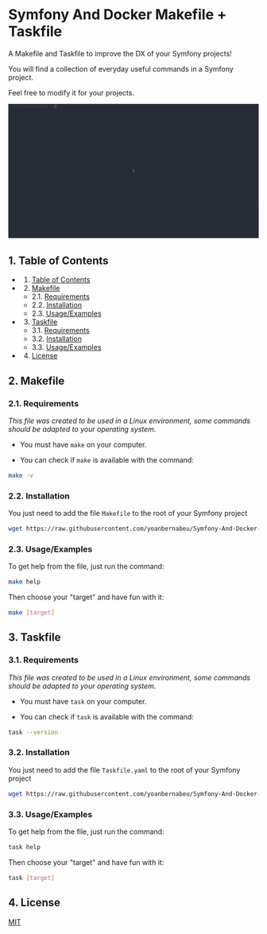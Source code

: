 # Symfony And Docker Makefile + Taskfile

A Makefile and Taskfile to improve the DX of your Symfony projects!

You will find a collection of everyday useful commands in a Symfony project.

Feel free to modify it for your projects.

![Symfony And Docker Makefile + Taskfile](screenshot.gif)

##  1. <a name='TableofContents'></a>Table of Contents

<!-- vscode-markdown-toc -->
* 1. [Table of Contents](#TableofContents)
* 2. [Makefile](#Makefile)
	* 2.1. [Requirements](#Requirements)
	* 2.2. [Installation](#Installation)
	* 2.3. [Usage/Examples](#UsageExamples)
* 3. [Taskfile](#Taskfile)
	* 3.1. [Requirements](#Requirements-1)
	* 3.2. [Installation](#Installation-1)
	* 3.3. [Usage/Examples](#UsageExamples-1)
* 4. [License](#License)

<!-- vscode-markdown-toc-config
	numbering=true
	autoSave=true
	/vscode-markdown-toc-config -->
<!-- /vscode-markdown-toc -->

##  2. <a name='Makefile'></a>Makefile

###  2.1. <a name='Requirements'></a>Requirements

*This file was created to be used in a Linux environment, some commands should be adapted to your operating system.*


* You must have `make` on your computer.

* You can check if `make` is available with the command:

```bash
make -v
```

###  2.2. <a name='Installation'></a>Installation

You just need to add the file `Makefile` to the root of your Symfony project

```bash
wget https://raw.githubusercontent.com/yoanbernabeu/Symfony-And-Docker-Makefile-Taskfile/main/Makefile
```

###  2.3. <a name='UsageExamples'></a>Usage/Examples

To get help from the file, just run the command:

```bash
make help
```

Then choose your "target" and have fun with it:

```bash
make [target]
```

##  3. <a name='Taskfile'></a>Taskfile

###  3.1. <a name='Requirements-1'></a>Requirements

*This file was created to be used in a Linux environment, some commands should be adapted to your operating system.*

* You must have `task` on your computer.

* You can check if `task` is available with the command:

```bash
task --version
```

###  3.2. <a name='Installation-1'></a>Installation

You just need to add the file `Taskfile.yaml` to the root of your Symfony project

```bash
wget https://raw.githubusercontent.com/yoanbernabeu/Symfony-And-Docker-Makefile-Taskfile/main/Taskfile.yaml
```

###  3.3. <a name='UsageExamples-1'></a>Usage/Examples

To get help from the file, just run the command:

```bash
task help
```

Then choose your "target" and have fun with it:

```bash
task [target]
```

##  4. <a name='License'></a>License

[MIT](LICENSE)